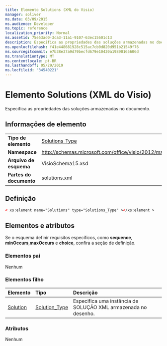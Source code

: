 ```yaml
---
title: Elemento Solutions (XML do Visio)
manager: soliver
ms.date: 03/09/2015
ms.audience: Developer
ms.topic: reference
localization_priority: Normal
ms.assetid: 75e53ad0-3ca3-11a1-9107-63ec15601c13
description: Especifica as propriedades das soluções armazenadas no documento.
ms.openlocfilehash: f41e448681928c515ac7cb0d820d951b21549f76
ms.sourcegitcommit: e7b38e37a9d79becfd679e10420a19890165606d
ms.translationtype: MT
ms.contentlocale: pt-BR
ms.lasthandoff: 05/29/2019
ms.locfileid: "34540221"
---
```

# <a name="solutions-element-visio-xml"></a>Elemento Solutions (XML do Visio)

Especifica as propriedades das soluções armazenadas no documento.
  
## <a name="element-information"></a>Informações de elemento

|||
|:-----|:-----|
|**Tipo de elemento** <br/> |[Solutions_Type](solutions_type-complextypevisio-xml.md) <br/> |
|**Namespace** <br/> |http://schemas.microsoft.com/office/visio/2012/main  <br/> |
|**Arquivo de esquema** <br/> |VisioSchema15.xsd  <br/> |
|**Partes do documento** <br/> |solutions.xml  <br/> |
   
## <a name="definition"></a>Definição

```XML
< xs:element name="Solutions" type="Solutions_Type" ></xs:element >
```

## <a name="elements-and-attributes"></a>Elementos e atributos

Se o esquema definir requisitos específicos, como **sequence**, **minOccurs**,**maxOccurs** e **choice**, confira a seção de definição. 
  
### <a name="parent-elements"></a>Elementos pai

Nenhum
  
### <a name="child-elements"></a>Elementos filho

|**Elemento**|**Tipo**|**Descrição**|
|:-----|:-----|:-----|
|[Solution](solution-element-solutions_type-complextypevisio-xml.md) <br/> |[Solution_Type](solution_type-complextypevisio-xml.md) <br/> |Especifica uma instância de SOLUÇÃO XML armazenada no desenho.  <br/> |
   
### <a name="attributes"></a>Atributos

Nenhum
  

